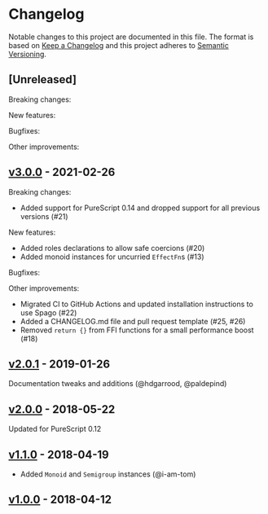 # Changelog

Notable changes to this project are documented in this file. The format is based on [Keep a Changelog](https://keepachangelog.com/en/1.0.0/) and this project adheres to [Semantic Versioning](https://semver.org/spec/v2.0.0.html).

## [Unreleased]

Breaking changes:

New features:

Bugfixes:

Other improvements:

## [v3.0.0](https://github.com/purescript/purescript-effect/releases/tag/v3.0.0) - 2021-02-26

Breaking changes:
  - Added support for PureScript 0.14 and dropped support for all previous versions (#21)

New features:
- Added roles declarations to allow safe coercions (#20) 
- Added monoid instances for uncurried `EffectFn`s (#13)

Bugfixes:

Other improvements:
  - Migrated CI to GitHub Actions and updated installation instructions to use Spago (#22)
  - Added a CHANGELOG.md file and pull request template (#25, #26)
  - Removed `return {}` from FFI functions for a small performance boost (#18)

## [v2.0.1](https://github.com/purescript/purescript-effect/releases/tag/v2.0.1) - 2019-01-26

Documentation tweaks and additions (@hdgarrood, @paldepind)

## [v2.0.0](https://github.com/purescript/purescript-effect/releases/tag/v2.0.0) - 2018-05-22

Updated for PureScript 0.12

## [v1.1.0](https://github.com/purescript/purescript-effect/releases/tag/v1.1.0) - 2018-04-19

- Added `Monoid` and `Semigroup` instances (@i-am-tom)

## [v1.0.0](https://github.com/purescript/purescript-effect/releases/tag/v1.0.0) - 2018-04-12




